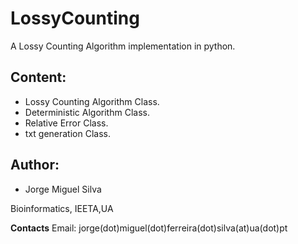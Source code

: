 # LossyCounting
A Lossy Counting Algorithm implementation in python.

## Content:
- Lossy Counting Algorithm Class.
- Deterministic Algorithm Class.
- Relative Error Class.
- txt generation Class.

## Author:

- Jorge Miguel Silva

Bioinformatics, IEETA,UA

**Contacts**
Email: jorge(dot)miguel(dot)ferreira(dot)silva(at)ua(dot)pt
